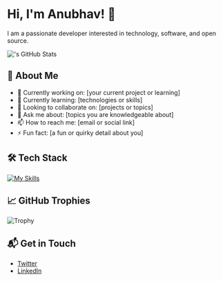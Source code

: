 # Hi, I'm Anubhav! 👋

I am a passionate developer interested in technology, software, and open source.

![<AnubhavBayard>'s GitHub Stats](https://github-readme-stats.vercel.app/api?username=<username>&theme=vue-dark&show_icons=true&hide_border=true&count_private=true)

## 🚀 About Me

- 🔭 Currently working on: [your current project or learning]
- 🌱 Currently learning: [technologies or skills]
- 🤝 Looking to collaborate on: [projects or topics]
- 💬 Ask me about: [topics you are knowledgeable about]
- 📫 How to reach me: [email or social link]
- ⚡ Fun fact: [a fun or quirky detail about you]

## 🛠️ Tech Stack

[![My Skills](https://skillicons.dev/icons?i=js,react,python,html,css)](https://skillicons.dev)

## 📈 GitHub Trophies

![Trophy](https://github-profile-trophy.vercel.app/?username=<username>&theme=onestar&no-frame=true)

## 📬 Get in Touch

- [Twitter](https://twitter.com/<twitter_handle>)
- [LinkedIn](https://www.linkedin.com/in/<linkedin_handle>/)

<!--
Here are some ideas to get you started:
- 🔭 I’m currently working on ...
- 🌱 I’m currently learning ...
- 👯 I’m looking to collaborate on ...
- 🤔 I’m looking for help with ...
- 💬 Ask me about ...
- 📫 How to reach me: ...
- 😄 Pronouns: ...
- ⚡ Fun fact: ...
-->
